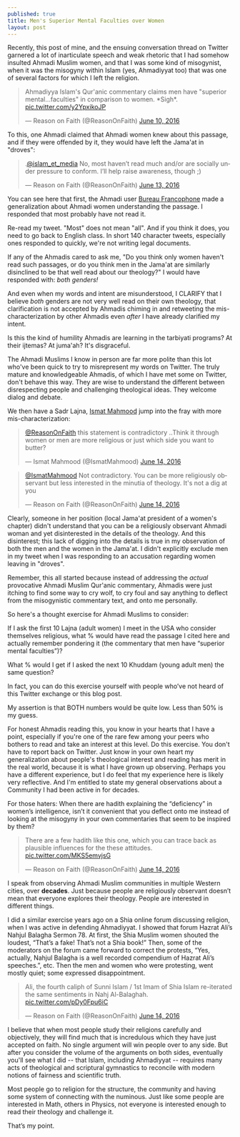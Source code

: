 ```yaml
---
published: true
title: Men's Superior Mental Faculties over Women
layout: post
---
```

Recently, this post of mine, and the ensuing conversation thread on Twitter  garnered a lot of inarticulate speech and weak rhetoric that I had somehow insulted Ahmadi Muslim women, and that I was some kind of misogynist, when it was the misogyny within Islam (yes, Ahmadiyyat too) that was one of several factors for which I left the religion.

<blockquote class="twitter-tweet" data-lang="en"><p lang="en" dir="ltr">Ahmadiyya Islam&#39;s Qur&#39;anic commentary claims men have &quot;superior mental...faculties&quot; in comparison to women. *Sigh*. <a href="https://t.co/y2YpxikoJP">pic.twitter.com/y2YpxikoJP</a></p>&mdash; Reason on Faith (@ReasonOnFaith) <a href="https://twitter.com/ReasonOnFaith/status/741367106843860992">June 10, 2016</a></blockquote>
<script async src="//platform.twitter.com/widgets.js" charset="utf-8"></script>

To this, one Ahmadi claimed that Ahmadi women knew about this passage, and if they were offended by it, they would have left the Jama'at in "droves":

<blockquote class="twitter-tweet" data-lang="en"><p lang="en" dir="ltr">.<a href="https://twitter.com/islam_et_media">@islam_et_media</a> No, most haven’t read much and/or are socially under pressure to conform. I’ll help raise awareness, though ;)</p>&mdash; Reason on Faith (@ReasonOnFaith) <a href="https://twitter.com/ReasonOnFaith/status/742468107520839680">June 13, 2016</a></blockquote>
<script async src="//platform.twitter.com/widgets.js" charset="utf-8"></script>

You can see here that first, the Ahmadi user [Bureau Francophone](https://twitter.com/islam_et_media) made a generalization about Ahmadi women understanding the passage. I responded that most probably have not read it. 

Re-read my tweet. "Most" does not mean "all". And if you think it does, you need to go back to English class. In short 140 character tweets, especially ones responded to quickly, we're not writing legal documents.

If any of the Ahmadis cared to ask me, "Do you think only women haven't read such passages, or do you think men in the Jama'at are similarly disinclined to be that well read about our theology?" I would have responded with: _both genders!_

And even when my words and intent are misunderstood, I CLARIFY that I believe _both_ genders are not very well read on their own theology, that clarification is not accepted by Ahmadis chiming in and retweeting the mis-characterization by other Ahmadis even _after_ I have already clarified my intent.

Is this the kind of humility Ahmadis are learning in the tarbiyati programs? At their ijtemas? At juma'ah? It's disgraceful.

The Ahmadi Muslims I know in person are far more polite than this lot who've been quick to try to misrepresent my words on Twitter. The truly mature and knowledgeable Ahmadis, of which I have met some on Twitter, don't behave this way. They are wise to understand the different between disrespecting people and challenging theological ideas. They welcome dialog and debate.

We then have a Sadr Lajna, [Ismat Mahmood](https://twitter.com/IsmatMahmood) jump into the fray with more mis-characterization:

<blockquote class="twitter-tweet" data-lang="en"><p lang="en" dir="ltr"><a href="https://twitter.com/ReasonOnFaith">@ReasonOnFaith</a> this statement is contradictory ..Think it through women or men are more religious or just which side you want to butter?</p>&mdash; Ismat Mahmood (@IsmatMahmood) <a href="https://twitter.com/IsmatMahmood/status/742509420186243072">June 14, 2016</a></blockquote>
<script async src="//platform.twitter.com/widgets.js" charset="utf-8"></script>

<blockquote class="twitter-tweet" data-conversation="none" data-lang="en"><p lang="en" dir="ltr"><a href="https://twitter.com/IsmatMahmood">@IsmatMahmood</a> Not contradictory. You can be more religiously observant but less interested in the minutia of theology. It&#39;s not a dig at you</p>&mdash; Reason on Faith (@ReasonOnFaith) <a href="https://twitter.com/ReasonOnFaith/status/742526477099487232">June 14, 2016</a></blockquote>
<script async src="//platform.twitter.com/widgets.js" charset="utf-8"></script>

Clearly, someone in her position (local Jama'at president of a women's chapter) didn't understand that you can be a religiously observant Ahmadi woman and yet disinterested in the details of the theology. And this disinterest; this lack of digging into the details is true in my observation of both the men and the women in the Jama'at. I didn't explicitly exclude men in my tweet when I was responding to an accusation regarding women leaving in "droves".

Remember, this all started because instead of addressing the _actual_ provocative Ahmadi Muslim Qur'anic commentary, Ahmadis were just itching to find some way to cry wolf, to cry foul and say anything to deflect from the misogynistic commentary text, and onto me personally.

So here's a thought exercise for Ahmadi Muslims to consider:

If I ask the first 10 Lajna (adult women) I meet in the USA who consider themselves religious, what % would have read the passage I cited here and actually remember pondering it (the commentary that men have “superior mental faculties”)? 

What % would I get if I asked the next 10 Khuddam (young adult men) the same question?

In fact, you can do this exercise yourself with people who’ve not heard of this Twitter exchange or this blog post.

My assertion is that BOTH numbers would be quite low. Less than 50% is my guess. 

For honest Ahmadis reading this, you know in your hearts that I have a point, especially if you're one of the rare few among your peers who bothers to read and take an interest at this level. Do this exercise. You don't have to report back on Twitter. Just know in your own heart my generalization about people's theological interest and reading has merit in the real world, because it is what I have grown up observing. Perhaps you have a different experience, but I do feel that my experience here is likely very reflective. And I'm entitled to state my general observations about a Community I had been active in for decades.

For those haters: When there are hadith explaining the “deficiency” in women’s intelligence, isn’t it convenient that you deflect onto me instead of looking at the misogyny in your own commentaries that seem to be inspired by them?

<blockquote class="twitter-tweet" data-conversation="none" data-lang="en"><p lang="en" dir="ltr">There are a few hadith like this one, which you can trace back as plausible influences for the these attitudes. <a href="https://t.co/MKS5emvjsG">pic.twitter.com/MKS5emvjsG</a></p>&mdash; Reason on Faith (@ReasonOnFaith) <a href="https://twitter.com/ReasonOnFaith/status/742668132012195842">June 14, 2016</a></blockquote>
<script async src="//platform.twitter.com/widgets.js" charset="utf-8"></script>

I speak from observing Ahmadi Muslim communities in multiple Western cities, over **decades**. Just because people are religiously observant doesn’t mean that everyone explores their theology. People are interested in different things.

I did a similar exercise years ago on a Shia online forum discussing religion, when I was active in defending Ahmadiyyat. I showed that forum Hazrat Ali’s Nahjul Balagha Sermon 78. At first, the Shia Muslim women shouted the loudest, “That’s a fake! That’s not a Shia book!” Then, some of the moderators on the forum came forward to correct the protests, “Yes, actually, Nahjul Balagha is a well recorded compendium of Hazrat Ali’s speeches.”, etc. Then the men and women who were protesting, went mostly quiet; some expressed disappointment.

<blockquote class="twitter-tweet" data-conversation="none" data-lang="en"><p lang="en" dir="ltr">Ali, the fourth caliph of Sunni Islam / 1st Imam of Shia Islam re-iterated the same sentiments in Nahj Al-Balaghah. <a href="https://t.co/pDy0Fpu6iC">pic.twitter.com/pDy0Fpu6iC</a></p>&mdash; Reason on Faith (@ReasonOnFaith) <a href="https://twitter.com/ReasonOnFaith/status/742669744260648960">June 14, 2016</a></blockquote>
<script async src="//platform.twitter.com/widgets.js" charset="utf-8"></script>

I believe that when most people study their religions carefully and objectively, they will find much that is incredulous which they have just accepted on faith. No single argument will win people over to any side. But after you consider the volume of the arguments on both sides, eventually you'll see what I did -- that Islam, including Ahmadiyyat -- requires many acts of theological and scriptural gymnastics to reconcile with modern notions of fairness and scientific truth.

Most people go to religion for the structure, the community and having some system of connecting with the numinous. Just like some people are interested in Math, others in Physics, not everyone is interested enough to read their theology and challenge it.

That’s my point.